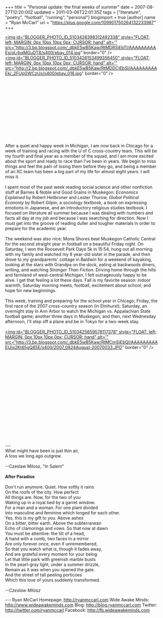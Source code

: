 +++
title = "Personal update: the final weeks of summer"
date = 2007-08-27T12:20:00Z
updated = 2011-03-06T22:01:35Z
tags = ["literature", "poetry", "football", "running", "personal"]
blogimport = true
[author]
	name = "Ryan McCarl"
	uri = "https://plus.google.com/109901750264132233987"
+++

<a href="http://3.bp.blogspot.com/_dbkE5wB5Kaw/RtMDRSjEbTI/AAAAAAAAAEs/qLrbqMGuDT8/s1600-h/ebay_014.jpg"><img id="BLOGGER_PHOTO_ID_5103426398312492338" style="FLOAT: left; MARGIN: 0px 10px 10px 0px; CURSOR: hand" alt='" src="http://3.bp.blogspot.com/_dbkE5wB5Kaw/RtMDRSjEbTI/AAAAAAAAAEs/qLrbqMGuDT8/s400/ebay_014.jpg" border="0" /></a><br /><a href="http://2.bp.blogspot.com/_dbkE5wB5Kaw/RtMDDCjEbSI/AAAAAAAAAEk/_2FUpGWCzUs/s1600-h/ebay_016.jpg"><img id="BLOGGER_PHOTO_ID_5103426153499356450" style="FLOAT: left; MARGIN: 0px 10px 10px 0px; CURSOR: hand" alt='" src="http://2.bp.blogspot.com/_dbkE5wB5Kaw/RtMDDCjEbSI/AAAAAAAAAEk/_2FUpGWCzUs/s400/ebay_016.jpg" border="0" /></a><br /><br /><br /><br /><br /><br /><br /><br /><br /><br /><br /><br /><br /><br />After a quiet and happy week in Michigan, I am now back in Chicago for a week of training and racing with the U of C cross-country team. This will be my fourth and final year as a member of the squad, and I am more excited about the sport and ready to race than I've been in years. We begin to miss things and feel the pain of losing them before they go, and being a member of an XC team has been a big part of my life for almost eight years. I will miss it.<br /><br />I spent most of the past week reading social science and other nonfiction stuff at Barnes & Noble and Good Grains in Muskegon: <em>Economics Explained</em> by Robert Heilbroner and Lester Thurow, <em>Global Political Economy </em>by Robert Gilpin, a sociology textbook, a book on expressing emotions in Japanese, and an introductory religious studies textbook. I focused on literature all summer because I was dealing with numbers and facts all day at my job and because I was searching for direction. Now I must get into the groove of reading duller and tougher materials in order to prepare for the academic year.<br /><br />The weekend was also nice: Mona Shores beat Muskegon Catholic Central for the second straight year in football on a beautiful Friday night. On Saturday, I won the Roosevelt Park Days 5k in 15:54, hung out all morning with my family and watched my 8 year-old sister in the parade, and then drove to my grandparents' cottage in Baldwin for a weekend of kayaking, looking at the stars with Grandpa on the dock, eating at backwoods diners, writing, and watching <em>Stranger Than Fiction</em>. Driving home through the hills and farmland of west-central Michigan, I felt outrageously happy to be alive. I get that feeling a lot these days. Fall is my favorite season: indoor warmth, Saturday morning meets, football, excitement about school, and hope for new beginnings.<br /><br />This week, training and preparing for the school year in Chicago; Friday, the first race of the 2007 cross-country season (in Elmhurst); Saturday, an overnight stay in Ann Arbor to watch the Michigan vs. Appalachian State football game; another three days in Muskegon; and then, next Wednesday afternoon, I'll step off a plane and be in Tokyo for a two-week stay.<br /><br /><a href="http://3.bp.blogspot.com/_dbkE5wB5Kaw/RtMCmSjEbQI/AAAAAAAAAEU/q2Kt65gQ85E/s1600-h/2007_0824August-20070033.JPG"><img id="BLOGGER_PHOTO_ID_5103425659578117378" style="FLOAT: left; MARGIN: 0px 10px 10px 0px; CURSOR: hand" alt='" src="http://3.bp.blogspot.com/_dbkE5wB5Kaw/RtMCmSjEbQI/AAAAAAAAAEU/q2Kt65gQ85E/s400/2007_0824August-20070033.JPG" border="0" /></a><br /><br /><br /><br /><br /><br /><br /><br /><br /><br /><br /><br /><br /><br /><br /><br /><br /><br /><br />---<br />What might have been is just thin air,<br />A loss we long ago outgrew.<br /><br />--Czeslaw Milosz, "In Salem"<br /><br /><strong>After Paradise</strong><br /><br />Don't run anymore. Quiet. How softly it rains<br />On the roofs of the city. How perfect<br />All things are. Now, for the two of you<br />Waking up in a royal bed by a garret window.<br />For a man and a woman. For one plant divided<br />Into masculine and feminine which longed for each other.<br />Yes, this is my gift to you. Above ashes<br />On a bitter, bitter earth. Above the subterranean<br />Echo of clamorings and vows. So that now at dawn<br />You must be attentive: the tilt of a head,<br />A hand with a comb, two faces in a mirror<br />Are only forever once, even if unremembered,<br />So that you watch what is, though it fades away,<br />And are grateful every moment for your being.<br />Let that little park with greenish marble busts<br />In the pearl-gray light, under a summer drizzle,<br />Remain as it was when you opened the gate.<br />And the street of tall peeling porticoes<br />Which this love of yours suddenly transformed.<br /><br /><em>--Czeslaw Milosz</em><div class="blogger-post-footer">---
Ryan McCarl
Homepage: http://ryanmccarl.com
Wide Awake Minds: http://www.wideawakeminds.com
Blog: http://blog.ryanmccarl.com
Twitter: http://twitter.com/ryanmccarl
Facebook: http://fb.wideawakeminds.com</div>
